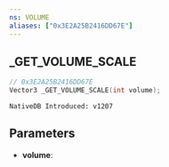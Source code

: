 ```yaml
---
ns: VOLUME
aliases: ["0x3E2A25B2416DD67E"]
---
```

## _GET_VOLUME_SCALE

```c
// 0x3E2A25B2416DD67E
Vector3 _GET_VOLUME_SCALE(int volume);
```

```
NativeDB Introduced: v1207
```

## Parameters
* **volume**:
